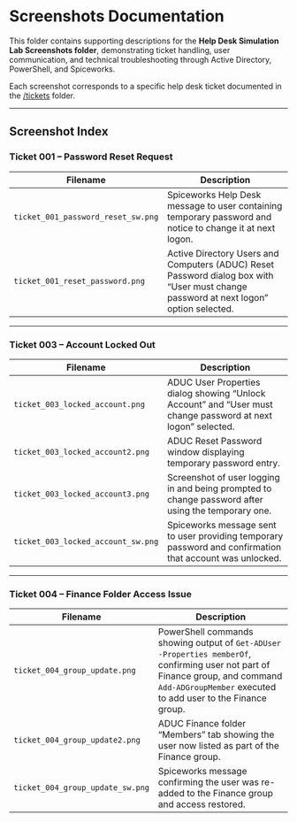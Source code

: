 # Screenshots Documentation

This folder contains supporting descriptions for the **Help Desk Simulation Lab Screenshots folder**, demonstrating ticket handling, user communication, and technical troubleshooting through Active Directory, PowerShell, and Spiceworks.

Each screenshot corresponds to a specific help desk ticket documented in the [/tickets](../tickets) folder.

---

## Screenshot Index

### Ticket 001 – Password Reset Request
| Filename | Description |
|-----------|--------------|
| `ticket_001_password_reset_sw.png` | Spiceworks Help Desk message to user containing temporary password and notice to change it at next logon. |
| `ticket_001_reset_password.png` | Active Directory Users and Computers (ADUC) Reset Password dialog box with “User must change password at next logon” option selected. |

---

### Ticket 003 – Account Locked Out
| Filename | Description |
|-----------|--------------|
| `ticket_003_locked_account.png` | ADUC User Properties dialog showing “Unlock Account” and “User must change password at next logon” selected. |
| `ticket_003_locked_account2.png` | ADUC Reset Password window displaying temporary password entry. |
| `ticket_003_locked_account3.png` | Screenshot of user logging in and being prompted to change password after using the temporary one. |
| `ticket_003_locked_account_sw.png` | Spiceworks message sent to user providing temporary password and confirmation that account was unlocked. |

---

### Ticket 004 – Finance Folder Access Issue
| Filename | Description |
|-----------|--------------|
| `ticket_004_group_update.png` | PowerShell commands showing output of `Get-ADUser -Properties memberOf`, confirming user not part of Finance group, and command `Add-ADGroupMember` executed to add user to the Finance group.|
| `ticket_004_group_update2.png` | ADUC Finance folder “Members” tab showing the user now listed as part of the Finance group. |
| `ticket_004_group_update_sw.png` | Spiceworks message confirming the user was re-added to the Finance group and access restored. |
